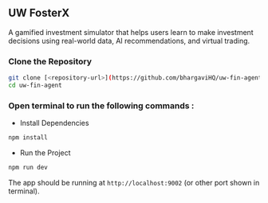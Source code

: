 ## UW FosterX
A gamified investment simulator that helps users learn to make investment decisions using real-world data, AI recommendations, and virtual trading.


### Clone the Repository
```bash
git clone [<repository-url>](https://github.com/bhargaviHQ/uw-fin-agent.git)
cd uw-fin-agent
```
### Open terminal to run the following commands : 

- Install Dependencies
```bash
npm install
```

- Run the Project
```bash
npm run dev
```

The app should be running at `http://localhost:9002` (or other port shown in terminal).
